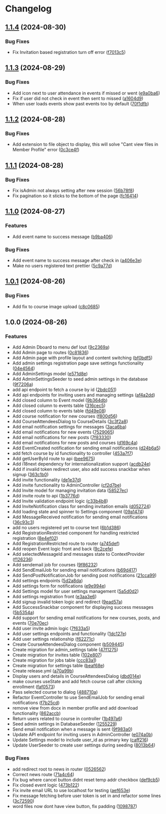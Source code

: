# Changelog

## [1.1.4](https://github.com/IdentalerMaxima/perszePlus/compare/v1.1.3...v1.1.4) (2024-08-30)


### Bug Fixes

* Fix Invitation based registration turn off error ([f7013c5](https://github.com/IdentalerMaxima/perszePlus/commit/f7013c55979d0f36341eb877d9c8bfad740846ca))

## [1.1.3](https://github.com/IdentalerMaxima/perszePlus/compare/v1.1.2...v1.1.3) (2024-08-29)


### Bug Fixes

* Add icon next to user attendance in events if missed or went ([e9a0ba6](https://github.com/IdentalerMaxima/perszePlus/commit/e9a0ba69519e6145326c8026cb6d0f8b3a681362))
* Fix if user did not check in event then sent to missed ([a1604d9](https://github.com/IdentalerMaxima/perszePlus/commit/a1604d94122b641f976fd9ec2a1ea8efb45b3ffa))
* When user loads events show past events too by default ([70f1dfb](https://github.com/IdentalerMaxima/perszePlus/commit/70f1dfb925fb422aa5e71c5831d94d0fbe200181))

## [1.1.2](https://github.com/IdentalerMaxima/perszePlus/compare/v1.1.1...v1.1.2) (2024-08-28)


### Bug Fixes

* Add extension to file object to display, this will solve "Cant view files in Member Profile" error ([0c3ce4f](https://github.com/IdentalerMaxima/perszePlus/commit/0c3ce4fb3164bfac667e86cf1d327d66f4836e3a))

## [1.1.1](https://github.com/IdentalerMaxima/perszePlus/compare/v1.1.0...v1.1.1) (2024-08-28)


### Bug Fixes

* Fix isAdmin not always setting after new session ([56b78f8](https://github.com/IdentalerMaxima/perszePlus/commit/56b78f8e6e616a18d2e497933bbb617ba3597ce7))
* Fix pagination so it sticks to the bottom of the page ([fc16414](https://github.com/IdentalerMaxima/perszePlus/commit/fc164144a4d8a4eca42aa65038b6931b9f5ea7dd))

## [1.1.0](https://github.com/IdentalerMaxima/perszePlus/compare/v1.0.1...v1.1.0) (2024-08-27)


### Features

* Add event name to success message ([b9ba406](https://github.com/IdentalerMaxima/perszePlus/commit/b9ba406ecf064556dcc70c66adc9a352ba470e6c))


### Bug Fixes

* Add event name to success message after check in ([a406e3e](https://github.com/IdentalerMaxima/perszePlus/commit/a406e3e09603d3495d7ae7803cb864295f5ce94f))
* Make no users registered text prettier ([5c9a77d](https://github.com/IdentalerMaxima/perszePlus/commit/5c9a77d413246ddecb0afbb9cabeed6170a0b8df))

## [1.0.1](https://github.com/IdentalerMaxima/perszePlus/compare/v1.0.0...v1.0.1) (2024-08-26)


### Bug Fixes

* Add fix to course image upload ([c8c0685](https://github.com/IdentalerMaxima/perszePlus/commit/c8c0685ae7f2526d9cf836f298cffe9def5e7ad6))

## 1.0.0 (2024-08-26)


### Features

* Add Admin Dboard to menu def lout ([9c2369a](https://github.com/IdentalerMaxima/perszePlus/commit/9c2369a5ef54a78d9ee7e35f692931f16c523a84))
* Add Admin page to routes ([0c81836](https://github.com/IdentalerMaxima/perszePlus/commit/0c81836e29597a1d73391cfbb7bb3021b67b7d40))
* Add Admin page with profile layout and content switching ([bf0bdf5](https://github.com/IdentalerMaxima/perszePlus/commit/bf0bdf5000d6c56ea1e70bf4c70fc219b95e5126))
* Add admin settings registration page save settings functionality ([04e4564](https://github.com/IdentalerMaxima/perszePlus/commit/04e4564faa00f295c1dcf7387d6d892ccb7f45db))
* Add AdminSettings model ([e571d8e](https://github.com/IdentalerMaxima/perszePlus/commit/e571d8ed2026ccb9771d06ff0580ffa01b3cc811))
* Add AdminSettingsSeeder to seed admin settings in the database ([9f7206a](https://github.com/IdentalerMaxima/perszePlus/commit/9f7206a0f48656de775ed8aa3a61f077d6cdf778))
* add api endpoint to fetch a course by id ([2bdc051](https://github.com/IdentalerMaxima/perszePlus/commit/2bdc05122c983e175dd531b600b2747a42232a2e))
* Add api endpoints for inviting users and managing settings ([af4a2dd](https://github.com/IdentalerMaxima/perszePlus/commit/af4a2dd60bf5100a4f82e142f06e46f9716338df))
* Add closed column to Event model ([9b364db](https://github.com/IdentalerMaxima/perszePlus/commit/9b364dbc88c584cb6f2a1cf3d27a533cdf7fdcd5))
* Add closed column to events table ([316cec5](https://github.com/IdentalerMaxima/perszePlus/commit/316cec57ac4fefc413c3d91f371182d8b4303639))
* Add closed column to events table ([fd49e08](https://github.com/IdentalerMaxima/perszePlus/commit/fd49e08f78969325df546da69bfebbee2a93b226))
* Add course notification for new courses ([f800d56](https://github.com/IdentalerMaxima/perszePlus/commit/f800d56c46b997d5dfc28a9069da576e2a55ea0f))
* Add CourseAttendeesDialog to CourseDetails ([3c3f2a8](https://github.com/IdentalerMaxima/perszePlus/commit/3c3f2a8d1a5659310ada95fab75aa7680c9f0892))
* Add email notification settings for messages ([3aca6ba](https://github.com/IdentalerMaxima/perszePlus/commit/3aca6bab6c14999c7df4417a4af9ab40ff982939))
* Add email notifications for new events ([7529065](https://github.com/IdentalerMaxima/perszePlus/commit/752906525ef9b93d32792e54a2dbd35eb566ceb4))
* Add email notifications for new posts ([7f83330](https://github.com/IdentalerMaxima/perszePlus/commit/7f83330d4b972d7f1191504d0e0cd945d9bec7c1))
* Add email notifications for new posts and courses ([d169c4a](https://github.com/IdentalerMaxima/perszePlus/commit/d169c4a1e1ff9ee08baecb99c636f800aee94d8e))
* Add EventCreated notification for sending email notifications ([d24b6a5](https://github.com/IdentalerMaxima/perszePlus/commit/d24b6a5ae3178c2a90ebf40162183f80f8b63640))
* add fetch course by id functionality to controller ([453a7f7](https://github.com/IdentalerMaxima/perszePlus/commit/453a7f7d0f89792c54ff85572d0fe30dffe0ad59))
* Add getUserById route to api ([bee9675](https://github.com/IdentalerMaxima/perszePlus/commit/bee967549bd2ca7c8c844d6c3238ee603974aafe))
* Add i18next dependency for internationalization support ([acdb24e](https://github.com/IdentalerMaxima/perszePlus/commit/acdb24e9ff456abb3edbd6b8ad388d20ec300736))
* Add if invalid token redirect user, also add success snackbar when signup ([363c1b0](https://github.com/IdentalerMaxima/perszePlus/commit/363c1b084d6a009e61628e86a2914e507b655c0a))
* Add invite functionality ([de1e37d](https://github.com/IdentalerMaxima/perszePlus/commit/de1e37de153b3cecc9e15ba64bef30da37c2f9c1))
* Add invite functionality to AdminController ([cf2d7be](https://github.com/IdentalerMaxima/perszePlus/commit/cf2d7be376cceb96e1ea05e3c30e0db1e2c2701e))
* Add Invite model for managing invitation data ([58527ec](https://github.com/IdentalerMaxima/perszePlus/commit/58527ece9c6930c696a7edf0bbe8e957718e9dd6))
* Add invite route to api ([1b3776d](https://github.com/IdentalerMaxima/perszePlus/commit/1b3776d392d2488fd0df915d046c323a63d99561))
* Add Invite validation endpoint logic ([c33b4b8](https://github.com/IdentalerMaxima/perszePlus/commit/c33b4b8460127e4f0ad5407418043178b4b8072e))
* Add InviteNotification class for sending invitation emails ([d052724](https://github.com/IdentalerMaxima/perszePlus/commit/d052724b258ce18b76d1fec3a7e4eca3b5ef103f))
* Add loading state and spinner to Settings component ([09a1474](https://github.com/IdentalerMaxima/perszePlus/commit/09a1474c5c11a48a4f920e9d1a10ee3305b1faad))
* Add MessageReceived notification for sending email notifications ([36c93c3](https://github.com/IdentalerMaxima/perszePlus/commit/36c93c353978cfa7f6210df7bfb31cf4bcc2cda3))
* add no users registered yet to course text ([6b1d386](https://github.com/IdentalerMaxima/perszePlus/commit/6b1d3861f338a84354819feacfa44f47ec046dcb))
* Add RegistrationRestricted component for handling restricted registration ([8e4ef02](https://github.com/IdentalerMaxima/perszePlus/commit/8e4ef028ff927c6e9821aa3e1453bfef2dd40899))
* Add RegistrationRestricted route to router ([a745def](https://github.com/IdentalerMaxima/perszePlus/commit/a745def856ed1fce84c28a9e5b4b711c313a1fc3))
* Add reopen Event logic front and back ([9c2cefe](https://github.com/IdentalerMaxima/perszePlus/commit/9c2cefe555be498f639bb207f7b61046c988541f))
* Add selectedMessageId and messages state to ContextProvider ([f126236](https://github.com/IdentalerMaxima/perszePlus/commit/f126236fafffd76f40898ef9c0354d388f3d7466))
* Add sendemail job for courses ([9f86232](https://github.com/IdentalerMaxima/perszePlus/commit/9f862323eb4a4f0dd600dae2d165ba37489103b2))
* Add SendEmailJob for sending email notifications ([b69d417](https://github.com/IdentalerMaxima/perszePlus/commit/b69d4171eccb95c8b252d0bb1b2d413983039c73))
* Add SendPostNotificationJob for sending post notifications ([21cca99](https://github.com/IdentalerMaxima/perszePlus/commit/21cca992cc05cd7b650089822931da33f6090ef7))
* Add settings endpoints ([5d2a8da](https://github.com/IdentalerMaxima/perszePlus/commit/5d2a8daac089060a028d58ed333f94c73899415d))
* Add settings form for notifications ([e9e994e](https://github.com/IdentalerMaxima/perszePlus/commit/e9e994e67dd16664c1ac6e8643867d117e3780bc))
* Add Settings model for user settings management ([5a5d0d2](https://github.com/IdentalerMaxima/perszePlus/commit/5a5d0d213cd89048b95f6734adf8bc0818056de8))
* Add settings registration front ([e3aa3e6](https://github.com/IdentalerMaxima/perszePlus/commit/e3aa3e6a7423001d42a65bc3c16bc11643f09826))
* Add signup invalid token logic and redirect ([9ead57a](https://github.com/IdentalerMaxima/perszePlus/commit/9ead57ae0df85879f3ab1f26121073879ec306bd))
* Add SuccessSnackbar component for displaying success messages ([5b5354a](https://github.com/IdentalerMaxima/perszePlus/commit/5b5354a252112572eb54be2c44ac8dbbd02de067))
* Add support for sending email notifications for new courses, posts, and events ([70e70ec](https://github.com/IdentalerMaxima/perszePlus/commit/70e70ec5a945c3991ff2e793b2886df2e187d3fa))
* Add user invite admin logic ([7f633a5](https://github.com/IdentalerMaxima/perszePlus/commit/7f633a51e74b191c4cba47ca2a2cdcaa0ec36cc1))
* Add user settings endpoints and functionality ([1dc127e](https://github.com/IdentalerMaxima/perszePlus/commit/1dc127e9fb6cc20cb1a4ba2a7b45ac2840dc02bd))
* Add user settings relationship ([f62271c](https://github.com/IdentalerMaxima/perszePlus/commit/f62271c229962614d361a6d903d83c6ccbfa3f73))
* Create CourseAttendeesDialog component ([b509445](https://github.com/IdentalerMaxima/perszePlus/commit/b509445bd854918bcb680f5837ce6f87344f0898))
* Create migration for admin_settings table ([47f1275](https://github.com/IdentalerMaxima/perszePlus/commit/47f1275df6e7c259cbcadfac129a8df4ad0f14d9))
* Create migration for invites table ([102e807](https://github.com/IdentalerMaxima/perszePlus/commit/102e8072b379b5f32b60ec3cbe1f68d23f4d2587))
* Create migration for jobs table ([ccc83a1](https://github.com/IdentalerMaxima/perszePlus/commit/ccc83a1316ac3179067f2045095a7935904d36f1))
* Create migration for settings table ([beaf68e](https://github.com/IdentalerMaxima/perszePlus/commit/beaf68e0bd21f9cee8dbe10c6954e2b2967185c4))
* Create release.yml ([a70a99b](https://github.com/IdentalerMaxima/perszePlus/commit/a70a99b14939a12ac377e9fa2a64902d1de6d882))
* Display users and details in CourseAttendeesDialog ([dbd014e](https://github.com/IdentalerMaxima/perszePlus/commit/dbd014e3808fbe383f56a753bfe985a3ab5cc042))
* make courses useState and add fetch course call after clicking enrollment ([faf0573](https://github.com/IdentalerMaxima/perszePlus/commit/faf05731f6e7b7ffa86f38b3e1dce1d7037ba6cd))
* Pass selected course to dialog ([488710a](https://github.com/IdentalerMaxima/perszePlus/commit/488710afbabd1b4425927a071967955fab648be4))
* Refactor EventController to use SendEmailJob for sending email notifications ([f7b25cd](https://github.com/IdentalerMaxima/perszePlus/commit/f7b25cd45a4df3bdf0f669f75ae2108588f0aee1))
* remove view from docx in member profile and add download functionality ([862accb](https://github.com/IdentalerMaxima/perszePlus/commit/862accb64d3f20780b7196fc6a248cb1e9b04ad7))
* Return users related to course in controller ([1b497a6](https://github.com/IdentalerMaxima/perszePlus/commit/1b497a61b841e85bceb5744fa0303274faaaa73d))
* Seed admin settings in DatabaseSeeder ([1255229](https://github.com/IdentalerMaxima/perszePlus/commit/1255229ae4921c1f8bc53f359e36a10bd52792cd))
* Send email notification when a message is sent ([9f983a0](https://github.com/IdentalerMaxima/perszePlus/commit/9f983a02ffd2118516aaadee88bfd9d3fe237ec3))
* Update API endpoint for inviting users in AdminController ([e074a0b](https://github.com/IdentalerMaxima/perszePlus/commit/e074a0bae25c2f90cbcba7f4c4f10556efa69262))
* Update Settings model to include user_id as primary key ([caff216](https://github.com/IdentalerMaxima/perszePlus/commit/caff21699b800790399cbeca04550a4220a4a506))
* Update UserSeeder to create user settings during seeding ([8013b64](https://github.com/IdentalerMaxima/perszePlus/commit/8013b64d1e2eeebecd939d7e6ef9ddf9fdc1598a))


### Bug Fixes

* add redirect root to news in router ([0526562](https://github.com/IdentalerMaxima/perszePlus/commit/05265626b82a39c806175dd26a32c11d28ee57be))
* Correct news route ([71a4c64](https://github.com/IdentalerMaxima/perszePlus/commit/71a4c64d3f6df0f9cf6ef89bc2a92fae4652c676))
* Fix bug where cancel button didnt reset temp addr checkbox ([def9cb5](https://github.com/IdentalerMaxima/perszePlus/commit/def9cb5fbf62fbbe425bd41597168cf9af3c9860))
* Fix closed event logic ([473b122](https://github.com/IdentalerMaxima/perszePlus/commit/473b1226311d68de72caba43a95a2637316865d7))
* Fix invite email URL to use localhost for testing ([aef653e](https://github.com/IdentalerMaxima/perszePlus/commit/aef653e8a5626c1caa15cf55414c0e560707f089))
* Fix message fetching before user token is set in and refactor some lines ([3c72590](https://github.com/IdentalerMaxima/perszePlus/commit/3c72590f4c67703eb2a034ff09c0c2ca8adafa07))
* word files now dont have view button, fix padding ([1098787](https://github.com/IdentalerMaxima/perszePlus/commit/109878761e60f19c374714d7e919d8698d4d1d7a))
